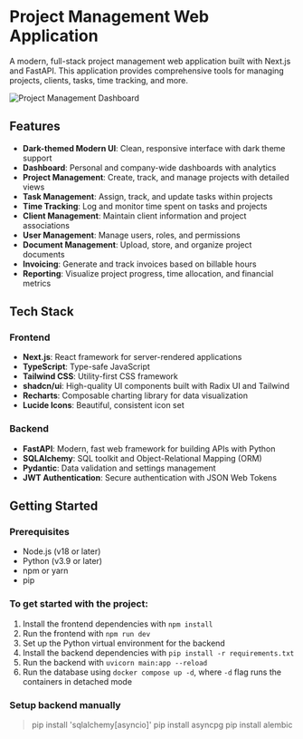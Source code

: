 # Project Management Web Application

A modern, full-stack project management web application built with Next.js and FastAPI. This application provides comprehensive tools for managing projects, clients, tasks, time tracking, and more.

![Project Management Dashboard](https://placeholder.svg?height=400&width=800)

## Features

- **Dark-themed Modern UI**: Clean, responsive interface with dark theme support
- **Dashboard**: Personal and company-wide dashboards with analytics
- **Project Management**: Create, track, and manage projects with detailed views
- **Task Management**: Assign, track, and update tasks within projects
- **Time Tracking**: Log and monitor time spent on tasks and projects
- **Client Management**: Maintain client information and project associations
- **User Management**: Manage users, roles, and permissions
- **Document Management**: Upload, store, and organize project documents
- **Invoicing**: Generate and track invoices based on billable hours
- **Reporting**: Visualize project progress, time allocation, and financial metrics

## Tech Stack

### Frontend
- **Next.js**: React framework for server-rendered applications
- **TypeScript**: Type-safe JavaScript
- **Tailwind CSS**: Utility-first CSS framework
- **shadcn/ui**: High-quality UI components built with Radix UI and Tailwind
- **Recharts**: Composable charting library for data visualization
- **Lucide Icons**: Beautiful, consistent icon set

### Backend
- **FastAPI**: Modern, fast web framework for building APIs with Python
- **SQLAlchemy**: SQL toolkit and Object-Relational Mapping (ORM)
- **Pydantic**: Data validation and settings management
- **JWT Authentication**: Secure authentication with JSON Web Tokens

## Getting Started

### Prerequisites
- Node.js (v18 or later)
- Python (v3.9 or later)
- npm or yarn
- pip

### To get started with the project:

1. Install the frontend dependencies with `npm install`
2. Run the frontend with `npm run dev`
3. Set up the Python virtual environment for the backend
4. Install the backend dependencies with `pip install -r requirements.txt`
5. Run the backend with `uvicorn main:app --reload`
6. Run the database using `docker compose up -d`, where `-d` flag runs the containers in detached mode


### Setup backend manually
> pip install 'sqlalchemy[asyncio]'
> pip install asyncpg
> pip install alembic
